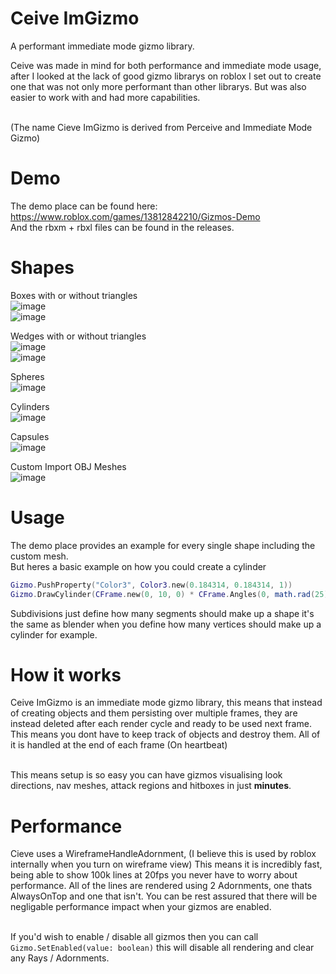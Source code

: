 # Ceive ImGizmo
 A performant immediate mode gizmo library.<br>

Ceive was made in mind for both performance and immediate mode usage, after I looked at the lack of good gizmo librarys on roblox I set out to create one that was not only more performant than other librarys. But was also easier to work with and had more capabilities.<br><br>

(The name Cieve ImGizmo is derived from Perceive and Immediate Mode Gizmo)

# Demo

The demo place can be found here: https://www.roblox.com/games/13812842210/Gizmos-Demo<br>
And the rbxm + rbxl files can be found in the releases.

# Shapes

Boxes with or without triangles<br>
![image](https://github.com/JakeyWasTaken/Ceive-ImGizmo/assets/75340712/9818ce7c-dce4-4910-bf35-2031261aa737)<br>
![image](https://github.com/JakeyWasTaken/Ceive-ImGizmo/assets/75340712/59d70ab7-db98-4bdd-8574-cbe78c9115bf)

Wedges with or without triangles<br>
![image](https://github.com/JakeyWasTaken/Ceive-ImGizmo/assets/75340712/429481cb-5712-4138-8002-d8fbc6d36b81)<br>
![image](https://github.com/JakeyWasTaken/Ceive-ImGizmo/assets/75340712/827e6be3-8c12-4a44-9b2f-059d568caf66)

Spheres<br>
![image](https://github.com/JakeyWasTaken/Ceive-ImGizmo/assets/75340712/93048358-7d32-4517-8010-a2de86913a3a)

Cylinders<br>
![image](https://github.com/JakeyWasTaken/Ceive-ImGizmo/assets/75340712/962a4107-db2a-4f28-abd8-0e17d00b8f20)

Capsules<br>
![image](https://github.com/JakeyWasTaken/Ceive-ImGizmo/assets/75340712/c84cc956-208e-4b05-998e-f21b63019f00)

Custom Import OBJ Meshes<br>
![image](https://github.com/JakeyWasTaken/Ceive-ImGizmo/assets/75340712/1a082b8f-667b-4c66-9609-38af3de48271)

# Usage

The demo place provides an example for every single shape including the custom mesh.<br>
But heres a basic example on how you could create a cylinder
```lua
Gizmo.PushProperty("Color3", Color3.new(0.184314, 0.184314, 1))
Gizmo.DrawCylinder(CFrame.new(0, 10, 0) * CFrame.Angles(0, math.rad(25), 0), 2, 4, 20) -- Location: CFrame, Radius: number, Length: number, Subdivisions: number
```

Subdivisions just define how many segments should make up a shape it's the same as blender when you define how many vertices should make up a cylinder for example.<br>

# How it works

Ceive ImGizmo is an immediate mode gizmo library, this means that instead of creating objects and them persisting over multiple frames, they are instead deleted after each render cycle and ready to be used next frame. This means you dont have to keep track of objects and destroy them. All of it is handled at the end of each frame (On heartbeat)<br><br>

This means setup is so easy you can have gizmos visualising look directions, nav meshes, attack regions and hitboxes in just **minutes**.

# Performance

Cieve uses a WireframeHandleAdornment, (I believe this is used by roblox internally when you turn on wireframe view) This means it is incredibly fast, being able to show 100k lines at 20fps you never have to worry about performance. All of the lines are rendered using 2 Adornments, one thats AlwaysOnTop and one that isn't. You can be rest assured that there will be negligable performance impact when your gizmos are enabled.<br><br>

If you'd wish to enable / disable all gizmos then you can call `Gizmo.SetEnabled(value: boolean)` this will disable all rendering and clear any Rays / Adornments.
